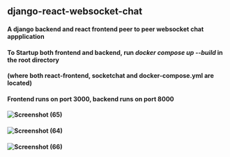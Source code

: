 ## django-react-websocket-chat
#### A django backend and react frontend peer to peer websocket chat appplication

#### To Startup both frontend and backend, run *docker compose up --build* in the root directory 
#### (where both react-frontend, socketchat and docker-compose.yml are located)
#### Frontend runs on port 3000, backend runs on port 8000

#### ![Screenshot (65)](https://github.com/shurlz/django-react-websocket-chat/assets/73120937/c96bb532-2cd2-4acb-8857-746b3f142f33)

#### ![Screenshot (64)](https://github.com/shurlz/django-react-websocket-chat/assets/73120937/4d9cd521-0dc0-4dbc-911c-6a30bcb39934)

#### ![Screenshot (66)](https://github.com/shurlz/django-react-websocket-chat/assets/73120937/b769148a-a22c-437c-bca8-ea5505e7f75c)
